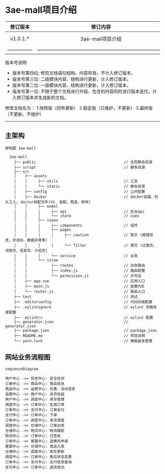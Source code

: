 # 3ae-mall项目介绍

| 修订版本 | 修订内容  | 修订人员 | 文档类型 | 修订日期 |
| :-----: |  :-----:  | :-----: | :-----: | :-----: |
|  v1.0.1.* | 3ae-mall项目介绍 | sid | -- | 2018-12-04 |
| ————— | —————————————————————————— | ————— | ————— | —————— |

版本号说明

* 版本号第四位: 修剪文档语句结构、内容布局，不计入修订版本。
* 版本号第三位: 二级模块内容、结构进行更新，计入修订版本。
* 版本号第二位: 一级模块内容、结构进行更新，计入修订版本。
* 版本号第一位: 不限于整个文档进行升级、包含的内容同时进行版本迭代，计入修订版本并生成新的文档。

修改文档名为：
1.快照版（同布更新）
2.稳定版（只维护，不更新）
3.最终版（不更新、不维护）

---

## 主架构

```utf-8
架构图 3ae-mall

  3ae-mall
    ├── public                                        // 全局静态资源
    ├── script                                        // 脚本资源
    ├── src
    │    ├── assets
    │    │     ├── utils                              // 工具
    │    │     └── static                             // 静态资源
    │    ├── config                                   // 公共配置
    │    ├── docker                                   // docker容器、码头工人; doctor装配文件(Vt. 装配，假造，修改)
    │    │     ├── model
    │    │     │     ├── api                          // 后台api
    │    │     │     └── store                        // vuex
    │    │     ├── views
    │    │     │     ├── components                   // 组件
    │    │     │     ├── pages
    │    │     │     │     ├── caution                // 警示 (报错信息、状态码、数据异常等)
    │    │     │     │     └── filler                 // 填充 (过渡页、流程页、信息页、介绍页)
    │    │     │     └── service                      // 业务
    │    │     └── vitae
    │    │           ├── routes                       // 动态路由
    │    │           ├── index.js                     // 路由配置
    │    │           └── permission.js                // 许可证
    │    ├── app.vue                                  // 应用入口
    │    ├── main.js                                  // 挂载VUE
    │    └── router.js                                // 路由入口
    ├── test                                          // 测试
    ├── .editorconfig                                 // 代码风格配置
    ├── .eslintignore                                 // eslint 忽略目录配置
    ├── .eslintrc                                     // eslint 配置
    ├── generator.json                                // generator.json
    ├── package.json                                  // package.json
    ├── README.md                                     // 项目说明
    └── yarn.lock                                     // 模板版本管理
```

## 网站业务流程图

```mermaid
sequenceDiagram

用户中心 ->> 风控中心: 安全检测
订单中心 ->> 商品中心: 商品信息
商品中心 ->> 运营中心: 优惠、活动信息
运营中心 ->> 用户中心: 会员权益
用户中心 ->> 调度中心: 库存管理
调度中心 ->> 订单中心: 生成订单
订单中心 ->> 支付中心: 订单支付
支付中心 ->> 订单中心: 下单
订单中心 ->> 调度中心: 发货调度
调度中心 ->> 仓储中心: 订单出库
仓储中心 ->> 物流中心: 物流跟踪
物流中心 ->> 订单中心: 已签收
订单中心 ->> 客服中心: 退换货申请
客服中心 ->> 仓储中心: 商品入库
仓储中心 ->> 调度中心: 库存更新
调度中心 ->> 订单中心: 售后状态变更
订单中心 ->> 支付中心: 支付信息查询
支付中心 ->> 订单中心: 退货成功

```